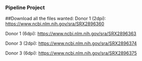 ### Pipeline Project
##Download all the files wanted:
Donor 1 (2dpi): https://www.ncbi.nlm.nih.gov/sra/SRX2896360

Donor 1 (6dpi): https://www.ncbi.nlm.nih.gov/sra/SRX2896363 

Donor 3 (2dpi): https://www.ncbi.nlm.nih.gov/sra/SRX2896374 

Donor 3 (6dpi): https://www.ncbi.nlm.nih.gov/sra/SRX2896375

